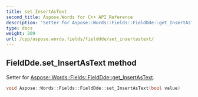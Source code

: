 ```yaml
---
title: set_InsertAsText
second_title: Aspose.Words for C++ API Reference
description: 'Setter for Aspose::Words::Fields::FieldDde::get_InsertAsText.'
type: docs
weight: 209
url: /cpp/aspose.words.fields/fielddde/set_insertastext/
---
```

## FieldDde.set_InsertAsText method


Setter for [Aspose::Words::Fields::FieldDde::get_InsertAsText](../get_insertastext/).

```cpp
void Aspose::Words::Fields::FieldDde::set_InsertAsText(bool value)
```

